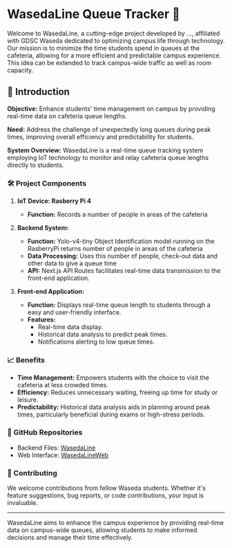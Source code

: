 # WasedaLine Queue Tracker 🚀

Welcome to WasedaLine, a cutting-edge project developed by ..., affiliated with GDSC Waseda dedicated to optimizing campus life through technology. Our mission is to minimize the time students spend in queues at the cafeteria, allowing for a more efficient and predictable campus experience. This idea can be extended to track campus-wide traffic as well as room capacity.

## 🎯 Introduction

**Objective:** Enhance students' time management on campus by providing real-time data on cafeteria queue lengths.

**Need:** Address the challenge of unexpectedly long queues during peak times, improving overall efficiency and predictability for students.

**System Overview:** WasedaLine is a real-time queue tracking system employing IoT technology to monitor and relay cafeteria queue lengths directly to students.

### 🛠 Project Components

1. **IoT Device: Rasberry Pi 4**
   - **Function:** Records a number of people in areas of the cafeteria

2. **Backend System:**
   - **Function:** Yolo-v4-tiny Object Identification model running on the RasberryPi returns number of people in areas of the cafeteria
   - **Data Processing:** Uses this number of people, check-out data and other data to give a queue time
   - **API:** Next.js API Routes facilitates real-time data transmission to the front-end application.

3. **Front-end Application:**
   - **Function:** Displays real-time queue length to students through a easy and user-friendly interface.
   - **Features:** 
     - Real-time data display.
     - Historical data analysis to predict peak times.
     - Notifications alerting to low queue times.

### 📈 Benefits

- **Time Management:** Empowers students with the choice to visit the cafeteria at less crowded times.
- **Efficiency:** Reduces unnecessary waiting, freeing up time for study or leisure.
- **Predictability:** Historical data analysis aids in planning around peak times, particularly beneficial during exams or high-stress periods.

### 🔗 GitHub Repositories

- Backend Files: [WasedaLine](https://github.com/s3nmith/WasedaLine)
- Web Interface: [WasedaLineWeb](https://github.com/s3nmith/WasedaLineWeb)


### 🤝 Contributing

We welcome contributions from fellow Waseda students. Whether it's feature suggestions, bug reports, or code contributions, your input is invaluable.

---

WasedaLine aims to enhance the campus experience by providing real-time data on campus-wide queues, allowing students to make informed decisions and manage their time effectively.

